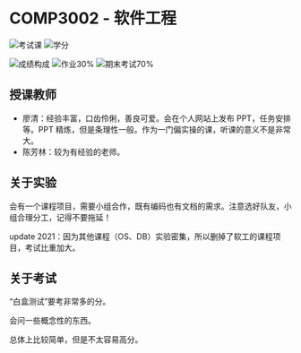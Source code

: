 # COMP3002 - 软件工程

<!--
1. 通过 [Shields.io](https://shields.io/) 生成如下的徽章，标注课程的基本信息。
2. 请根据课程的具体内容增删仓库的子文件夹。子文件夹建议使用小写英文，如果需要附加说明，则添加 README.md。注意，添加 README 后 .gitkeep 文件仍需保留。
3. 关于课程的描述可以不止以下几个方面，酌情增删。
4. hoa.moe 生成本课程对应页面后，请将页面链接复制到 GitHub 仓库的 About/Website 中。
5. 可以在 GitHub 页面的 About/Topics 中为课程添加话题名称。
-->

![考试课](https://img.shields.io/badge/%E8%80%83%E8%AF%95%E8%AF%BE-red)
![学分](https://img.shields.io/badge/%E5%AD%A6%E5%88%86-2-moccasin)

![成绩构成](https://img.shields.io/badge/%E6%88%90%E7%BB%A9%E6%9E%84%E6%88%90-gold)
![作业30%](https://img.shields.io/badge/%E4%BD%9C%E4%B8%9A-30%25-wheat)
![期末考试70%](https://img.shields.io/badge/%E6%9C%9F%E6%9C%AB%E8%80%83%E8%AF%95-70%25-wheat)

## 授课教师

- 廖清：经验丰富，口齿伶俐，善良可爱。会在个人网站上发布 PPT，任务安排等。PPT 精炼，但是条理性一般。作为一门偏实操的课，听课的意义不是非常大。
- 陈芳林：较为有经验的老师。

## 关于实验

会有一个课程项目，需要小组合作，既有编码也有文档的需求。注意选好队友，小组合理分工，记得不要拖延！

update 2021：因为其他课程（OS、DB）实验密集，所以删掉了软工的课程项目，考试比重加大。

## 关于考试

“白盒测试”要考非常多的分。

会问一些概念性的东西。

总体上比较简单，但是不太容易高分。
